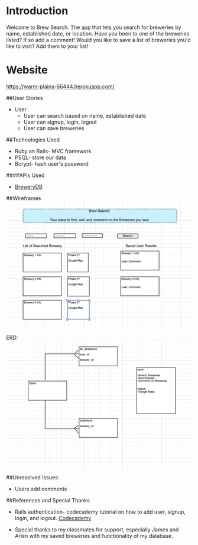 # Introduction
Welcome to Brew Search. The app that lets you search for breweries by name, established date, or location. Have you been to one of the breweries listed? If so add a comment! Would you like to save a list of breweries you'd like to visit? Add them to your list!

# Website
https://warm-plains-66444.herokuapp.com/

##User Stories
* User
    * User can search based on name, established date
    * User can signup, login, logout
    * User can save breweries 

##Technologies Used

* Ruby on Rails- MVC framework 
* PSQL- store our data
* Bcrypt- hash user's password
  
####APIs Used 

  * [BreweryDB](http://www.brewerydb.com/developers) 

##Wireframes
![alt text](images/home.png "Home Page")

ERD:
![alt text](images/ERD.png "ERD")

##Unresolved Issues:
* Users add comments 


##References and Special Thanks
* Rails authentication- codecademy tutorial on how to add user, signup, login, and logout. [Codecademy](https://www.codecademy.com/learn/rails-auth)

* Special thanks to my classmates for support, especially James and Arlen with my saved breweries and functionality of my database.





